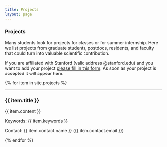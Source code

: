 ```yaml
---
title: Projects
layout: page
---
```


<h3>Projects</h3>
Many students look for projects for classes or for summer internship. Here we list projects from graduate students, postdocs, residents, and faculty that could turn into valuable scientific contribution.

If you are affiliated with Stanford (valid address @stanford.edu) and you want to add your project [please fill in this form](https://goo.gl/forms/S23ev4TO3z18hndV2). As soon as your project is accepted it will appear here.

{% for item in site.projects %}
  <hr />
  <h3 class="projects">{{ item.title }}</h3>
  <p>{{ item.content }}</p>
  <p>Keywords: {{ item.keywords }}</p>
  <p>Contact: {{ item.contact.name }} ({{ item.contact.email }})</p>
{% endfor %}
